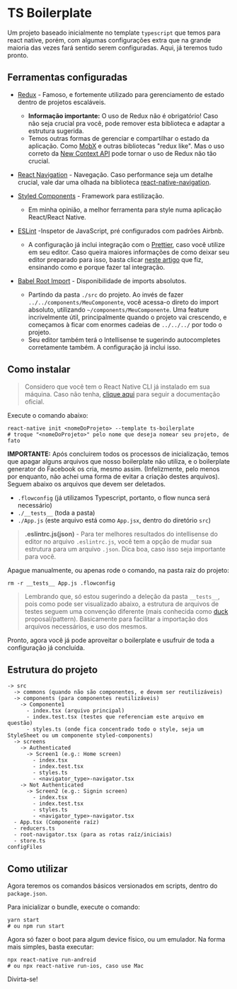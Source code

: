 # TS Boilerplate

Um projeto baseado inicialmente no template `typescript` que temos para react native, porém, com algumas configurações extra que na grande maioria das vezes fará sentido serem configuradas. Aqui, já teremos tudo pronto.

## Ferramentas configuradas

- [Redux]() - Famoso, e fortemente utilizado para gerenciamento de estado dentro de projetos escaláveis.

  - **Informação importante:** O uso de Redux não é obrigatório! Caso não seja crucial pra você, pode remover esta biblioteca e adaptar a estrutura sugerida.
  - Temos outras formas de gerenciar e compartilhar o estado da aplicação. Como [MobX](https://mobx.js.org/) e outras bibliotecas "redux like". Mas o uso correto da [New Context API](https://pt-br.reactjs.org/docs/context.html) pode tornar o uso de Redux não tão crucial.

- [React Navigation](https://reactnavigation.org/) - Navegação. Caso performance seja um detalhe crucial, vale dar uma olhada na biblioteca [react-native-navigation](https://github.com/wix/react-native-navigation).

- [Styled Components](https://www.styled-components.com/) - Framework para estilização.

  - Em minha opinião, a melhor ferramenta para style numa aplicação React/React Native.

- [ESLint](https://eslint.org/) -Inspetor de JavaScript, pré configurados com padrões Airbnb.

  - A configuração já inclui integração com o [Prettier](https://prettier.io/), caso você utilize em seu editor. Caso queira maiores informações de como deixar seu editor preparado para isso, basta clicar [neste artigo](https://medium.com/@IgorMing/configurar-typescript-eslint-e-prettier-num-projeto-react-native-7eddfb820a7b) que fiz, ensinando como e porque fazer tal integração.

- [Babel Root Import](https://www.npmjs.com/package/babel-plugin-root-import) - Disponibilidade de imports absolutos.

  - Partindo da pasta `./src` do projeto. Ao invés de fazer `../../components/MeuComponente`, você acessa-o direto do import absoluto, utilizando `~/components/MeuComponente`. Uma feature incrivelmente útil, principalmente quando o projeto vai crescendo, e começamos à ficar com enormes cadeias de `../../../` por todo o projeto.
  - Seu editor também terá o Intellisense te sugerindo autocompletes corretamente também. A configuração já inclui isso.

## Como instalar

> Considero que você tem o React Native CLI já instalado em sua máquina. Caso não tenha, [clique aqui](https://facebook.github.io/react-native/docs/getting-started.html) para seguir a documentação oficial.

Execute o comando abaixo:

```
react-native init <nomeDoProjeto> --template ts-boilerplate
# troque "<nomeDoProjeto>" pelo nome que deseja nomear seu projeto, de fato
```

**IMPORTANTE:** Após concluirem todos os processos de inicialização, temos que apagar alguns arquivos que nosso boilerplate não utiliza, e o boilerplate generator do Facebook os cria, mesmo assim. (Infelizmente, pelo menos por enquanto, não achei uma forma de evitar a criação destes arquivos). Seguem abaixo os arquivos que devem ser deletados.

- `.flowconfig` (já utilizamos Typescript, portanto, o flow nunca será necessário)
- `./__tests__` (toda a pasta)
- `./App.js` (este arquivo está como `App.jsx`, dentro do diretório `src`)

> **.eslintrc.js(json)** - Para ter melhores resultados do intellisense do editor no arquivo `.eslintrc.js`, você tem a opção de mudar sua estrutura para um arquivo `.json`. Dica boa, caso isso seja importante para você.

Apague manualmente, ou apenas rode o comando, na pasta raiz do projeto:

```
rm -r __tests__ App.js .flowconfig
```

> Lembrando que, só estou sugerindo a deleção da pasta `__tests__`, pois como pode ser visualizado abaixo, a estrutura de arquivos de testes seguem uma convenção diferente (mais conhecida como [duck](https://github.com/erikras/ducks-modular-redux) proposal/pattern). Basicamente para facilitar a importação dos arquivos necessários, e uso dos mesmos.

Pronto, agora você já pode aproveitar o boilerplate e usufruir de toda a configuração já concluída.

## Estrutura do projeto

```
-> src
  -> commons (quando não são componentes, e devem ser reutilizáveis)
  -> components (para componentes reutilizáveis)
    -> Componente1
      - index.tsx (arquivo principal)
      - index.test.tsx (testes que referenciam este arquivo em questão)
      - styles.ts (onde fica concentrado todo o style, seja um StyleSheet ou um componente styled-components)
  -> screens
    -> Authenticated
      -> Screen1 (e.g.: Home screen)
        - index.tsx
        - index.test.tsx
        - styles.ts
        - <navigator_type>-navigator.tsx
    -> Not Authenticated
      -> Screen2 (e.g.: Signin screen)
        - index.tsx
        - index.test.tsx
        - styles.ts
        - <navigator_type>-navigator.tsx
  - App.tsx (Componente raíz)
  - reducers.ts
  - root-navigator.tsx (para as rotas raíz/iniciais)
  - store.ts
configFiles
```

## Como utilizar

Agora teremos os comandos básicos versionados em scripts, dentro do `package.json`.

Para inicializar o bundle, execute o comando:

```
yarn start
# ou npm run start
```

Agora só fazer o boot para algum device físico, ou um emulador. Na forma mais simples, basta executar:

```
npx react-native run-android
# ou npx react-native run-ios, caso use Mac
```

Divirta-se!
